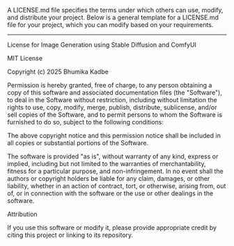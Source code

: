 A LICENSE.md file specifies the terms under which others can use, modify, and distribute your project. Below is a general template for a LICENSE.md file for your project, which you can modify based on your requirements.


---

License for Image Generation using Stable Diffusion and ComfyUI

MIT License

Copyright (c) 2025 Bhumika Kadbe

Permission is hereby granted, free of charge, to any person obtaining a copy of this software and associated documentation files (the "Software"), to deal in the Software without restriction, including without limitation the rights to use, copy, modify, merge, publish, distribute, sublicense, and/or sell copies of the Software, and to permit persons to whom the Software is furnished to do so, subject to the following conditions:

The above copyright notice and this permission notice shall be included in all copies or substantial portions of the Software.

The software is provided "as is", without warranty of any kind, express or implied, including but not limited to the warranties of merchantability, fitness for a particular purpose, and non-infringement. In no event shall the authors or copyright holders be liable for any claim, damages, or other liability, whether in an action of contract, tort, or otherwise, arising from, out of, or in connection with the software or the use or other dealings in the software.


Attribution

If you use this software or modify it, please provide appropriate credit by citing this project or linking to its repository.
